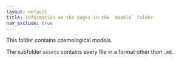```yaml
---
layout: default
title: Information on the pages in the `models` folder
nav_exclude: true
---
```


This folder contains cosmological *models*.

The subfolder `assets` contains every file in a format other than `.md`.
